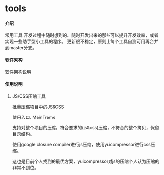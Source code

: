# tools

#### 介绍
常用工具
开发过程中随时想到的、随时开发出来的那些可以提升开发效率，或者实现一些助手型小工具的程序。
更新很不稳定，原则上每个工具自测可用再合并到master分支。

#### 软件架构
软件架构说明

#### 使用说明

1. JS/CSS压缩工具

    批量压缩项目中的JS&CSS

    使用入口: MainFrame

    支持对整个项目的压缩，符合要求的(js&css)压缩，不符合的整个拷贝，保留目录结构。
    
    使用google closure compiler进行js压缩，使用yuicompressor进行css压缩。
    
    这也是目前个人找到的最优方案，yuicompressor对js的压缩个人认为压缩的非常不到位。